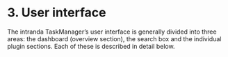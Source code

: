 # 3. User interface

The intranda TaskManager’s user interface is generally divided into three areas: the dashboard \(overview section\), the search box and the individual plugin sections. Each of these is described in detail below.

